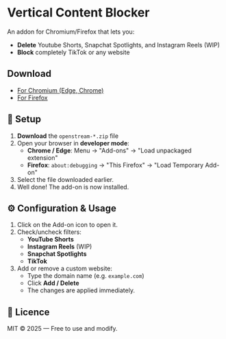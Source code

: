 # Vertical Content Blocker

An addon for Chromium/Firefox that lets you:
- **Delete** Youtube Shorts, Snapchat Spotlights, and Instagram Reels (WIP)
- **Block** completely TikTok or any website

## Download
- [For Chromium (Edge, Chrome)](https://newstreamteam.github.io/NewStream-Main/downloads/openstream-chromium.zip)
- [For Firefox](https://newstreamteam.github.io/NewStream-Main/downloads/openstream-firefox.zip)

## 🚀 Setup

1. **Download** the `openstream-*.zip` file
2. Open your browser in **developer mode**:
   - **Chrome / Edge**: Menu -> "Add-ons" -> "Load unpackaged extension"
   - **Firefox**: `about:debugging` -> "This Firefox" -> "Load Temporary Add-on"  
3. Select the file downloaded earlier.  
4. Well done! The add-on is now installed.


## ⚙️ Configuration & Usage

1. Click on the Add-on icon to open it.
2. Check/uncheck filters:
   - **YouTube Shorts**  
   - **Instagram Reels** (WIP)
   - **Snapchat Spotlights**  
   - **TikTok**  
3. Add or remove a custom website:
   - Type the domain name (e.g. `example.com`)  
   - Click **Add / Delete**  
   - The changes are applied immediately.



## 📜 Licence

MIT © 2025 — Free to use and modify.